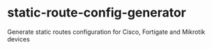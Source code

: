 # static-route-config-generator
Generate static routes configuration for Cisco, Fortigate and Mikrotik devices
